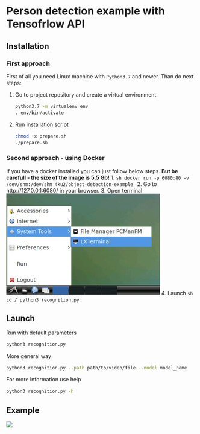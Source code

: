# Person detection example with Tensofrlow API  
## Installation
### First approach
First of all you need Linux machine with `Python3.7` and newer. Than do next steps:  
1. Go to project repository and create a virtual environment.  
    ```sh
    python3.7 -m virtualenv env
    . env/bin/activate
    ```
2. Run installation script
    ```sh
    chmod +x prepare.sh
    ./prepare.sh
    ```
### Second approach - using Docker
If you have a docker installed you can just follow below steps. **But be carefull - the size of the image is 5,5 Gb!**
1. 
    ```sh
    docker run -p 6080:80 -v /dev/shm:/dev/shm 4ku2/object-detection-example
    ``` 
2. Go to http://127.0.0.1:6080/ in your browser.
3. Open terminal 
    ![](docker-ubuntu-terminal.jpeg)
4.  Launch
    ```sh
    cd /
    python3 recognition.py
    ``` 
## Launch  
Run with default parameters
```sh
python3 recognition.py
```  
More general way  
```sh
python3 recognition.py --path path/to/video/file --model model_name
```  
For more information use help  
```sh
python3 recognition.py -h
```  

## Example 

![](output/output.gif)